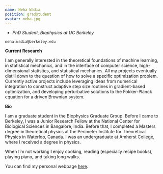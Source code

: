 ```yaml
---
name: Neha Wadia
position: gradstudent
avatar: neha.jpg
---
```


- _PhD Student, Biophysics at UC Berkeley_<br>

<i class="fa fa-envelope-o"></i> `neha.wadia@berkeley.edu`

**Current Research**

I am generally interested in the theoretical foundations of machine learning, in statistical mechanics, and in the interface of computer science, high-dimensional statistics, and statistical mechanics. All my projects eventually distill down to the question of how to solve a specific optimization problem. Currently active projects include leveraging ideas from numerical integration to construct adaptive step size routines in gradient-based optimization, and developing perturbative solutions to the Fokker-Planck equation for a driven Brownian system.

**Bio**

I am a graduate student in the Biophysics Graduate Group. Before I came to Berkeley, I was a Junior Research Fellow at the National Center for Biological Sciences in Bangalore, India. Before that, I completed a Masters degree in theoretical physics at the Perimeter Institute for Theoretical Physics in Waterloo, Canada. I was an undergraduate at Amherst College, where I received a degree in physics.

When I’m not working I enjoy cooking, reading (especially recipe books), playing piano, and taking long walks.

You can find my personal webpage [here](https://neha-wadia.github.io).
